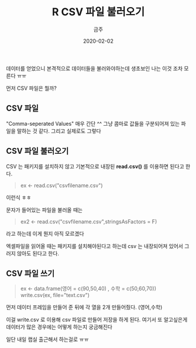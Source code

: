 ﻿---
title : "R CSV 파일 불러오기"
author : "금주"
#categories : - Project
date: "2020-02-02"
---
데이터를 얻었으니 본격적으로 데이터들을 불러와야하는데
생초보인 나는 이것 조차 모른다 ㅠㅠ

먼저 CSV 파일은 뭘까?

## CSV 파일
"Comma-seperated Values"
매우 간단 ^^ 그냥 콤마로 값들을 구분되어져 있는 파일을 말하는 것 같다.
그리고 실제로도 그렇다

## CSV 파일 불러오기

CSV 는 패키지를 설치하지 않고 기본적으로 내장된 <b>read.csv()</b> 를 이용하면 된다고 한다.

> ex <- read.csv("csvfilename.csv")

이런식 ㅎㅎ

문자가 들어있는 파일을 불러올 때는

> ex2 <- read.csv("csvfilename.csv",stringsAsFactors = F)

라고 하는데 이게 뭔지 아직 모르겠다


엑셀파일을 읽어올 때는 패키지를 설치해야된다고 하는데 csv 는 내장되어져 있어서 그러지 않아도 된다고 한다.


## CSV 파일 쓰기

>ex <- data.frame(영어 = c(90,50,40) , 수학 = c(50,60,70))<br>
write.csv(ex, file="text.csv")

먼저 데이터 프레임을 만들어 준 뒤에  각 열을 2개 만들어줬다. (영어,수학)

이걸 write.csv 로 이용해 csv 파일로 만들어 저장을 하게 된다.
여기서 또 알고싶은게 데이터가 많은 경우에는 어떻게 하는지 궁금해진다

일단 내일 랩실 출근해서 하는걸로 ㅠㅠ 